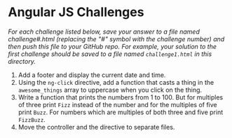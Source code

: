 # Angular JS Challenges

_For each challenge listed below, save your answer to a file named challenge#.html (replacing the
"#" symbol with the challenge number) and then push this file to your GitHub repo. For example, your
solution to the first challenge should be saved to a file named ```challenge1.html``` in this
directory._

1. Add a footer and display the current date and time.
2. Using the ```ng-click``` directive, add a function that casts a thing in the ```awesome_things``` array
to uppercase when you click on the thing.
3. Write a function that prints the numbers from 1 to 100. But for multiples of three print ```Fizz```
instead of the number and for the multiples of five print ```Buzz```. For numbers which are multiples of
both three and five print ```FizzBuzz```.
4. Move the controller and the directive to separate files.

